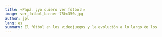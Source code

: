 ```yaml
---
title: «Papá, ¡yo quiero ver fútbol!»
image: ver_futbol_banner-750x350.jpg
author: jpl
lang: es
summary: El fútbol en los videojuegos y la evolución a lo largo de los años. El fútbol como experiencia social y el sueño de crear un videojuego de fútbol.
---
```


